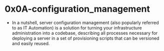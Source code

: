 # 0x0A-configuration_management

- In a nutshell, server configuration management (also popularly referred to as IT Automation) is a solution for turning your infrastructure administration into a codebase, describing all processes necessary for deploying a server in a set of provisioning scripts that can be versioned and easily reused.


